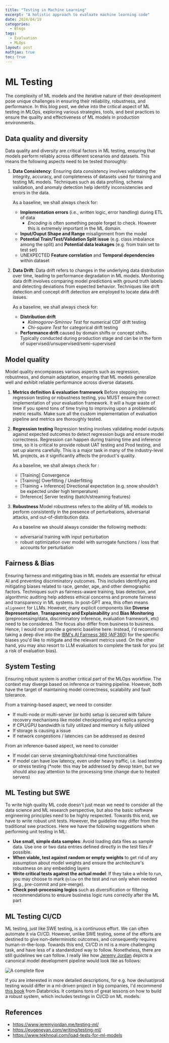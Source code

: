 ```yaml
---
title: "Testing in Machine Learning"
excerpt: "A holistic approach to evaluate machine learning code"
date: 2024/04/19
categories:
  - Blogs
tags:
  - Evaluation
  - MLOps
layout: post
mathjax: true
toc: true
---
```


# ML Testing

The complexity of ML models and the iterative nature of their development pose unique challenges in ensuring their reliability, robustness, and performance. In this blog post, we delve into the critical aspect of ML testing in MLOps, exploring various strategies, tools, and best practices to ensure the quality and effectiveness of ML models in production environments.

## Data quality and diversity

Data quality and diversity are critical factors in ML testing, ensuring that models perform reliably across different scenarios and datasets. This means the following aspects need to be tested thoroughly:

1. **Data Consistency**:
   Ensuring data consistency involves validating the integrity, accuracy, and completeness of datasets used for training and testing ML models. Techniques such as data profiling, schema validation, and anomaly detection help identify inconsistencies and errors in the data.

   As a baseline, we shall always check for:

   - **Implementation errors** (i.e., written logic, error handling) during ETL of data
     - _Encoding_ is often something people forget to check. However this is extremely important in the ML domain.
   - **Input/Ouput Shape and Range** misalignment from the model
   - **Potential Train/Test/Validation Split issue** (e.g. class imbalance among the split) and **Potential data leakages** (e.g. from train set to test set)
   - UNEXPECTED **Feature correlation** and **Temporal dependencies** within dataset

2. **Data Drift**:
   Data drift refers to changes in the underlying data distribution over time, leading to performance degradation in ML models. Monitoring data drift involves comparing model predictions with ground truth labels and detecting deviations from expected behavior. Techniques like drift detection and concept drift detection are employed to locate data drift issues.

   As a baseline, we shall always check for:

   - **Distribution drift**
     - _Kolmogorov-Smirnov Test_ for numerical CDF drift testing
     - _Chi-square Test_ for categorical drift testing
   - **Performance drift** caused by domain shifts or concept shifts. Typically conducted during production stage and can be in the form of supervised/unsupervised/semi-supervised

## Model quality

Model quality encompasses various aspects such as regression, robustness, and domain adaptation, ensuring that ML models generalize well and exhibit reliable performance across diverse datasets.

1. **Metrics definition & evaluation framework**
   Before stepping into regression testing or robustness testing, you MUST ensure the correct implementation of your evaluation framework. It will a huge waste of time if you spend tons of time trying to improving upon a problematic metric results. Make sure all the custom implementation of evaluation pipeline and metrics are thoroughly tested.

2. **Regression testing**
   Regression testing involves validating model outputs against expected outcomes to detect regression bugs and ensure model correctness. Regression can happen during training time and inference time, so it is critical to provide robust UAT testing and Prod testing, and set up alarms carefully. This is a major task in many of the industry-level ML projects, as it significantly affects the product's quality.

   As a baseline, we shall always check for :

   - [Training] Convergence
   - [Training] Overfitting / Underfitting
   - [Training + Inference] Directional expectation (e.g. snow shouldn't be expected under high temperature)
   - [Inference] Server testing (batch/streaming features)

3. **Robustness**
   Model robustness refers to the ability of ML models to perform consistently in the presence of perturbations, adversarial attacks, and out-of-distribution data.

   As a baseline we should always consider the following methods:

   - adversarial training with input perturbation
   - robust optimization over model with surrogate functions / loss that accounts for perturbation

## Fairness & Bias

Ensuring fairness and mitigating bias in ML models are essential for ethical AI and preventing discriminatory outcomes. This includes identifying and mitigating biases related to race, gender, age, and other demographic factors. Techniques such as fairness-aware training, bias detection, and algorithmic auditing help address ethical concerns and promote fairness and transparency in ML systems. In post-GPT area, this often means `alignment` for LLMs. However, many explicit components like **Diverse Representation**, **Transparency and Explainability** and **Bias Monitoring** (preprocessing/data, discriminatory inference, evaluation framework, etc) need to be considered. The focus also differ from business to business. Hence, I would not provide a generic baseline here. Instead, I'd recommend taking a deep dive into the [IBM's AI Fairness 360 (AIF360)](https://aif360.res.ibm.com/) for the specific biases you'd like to mitigate and the relevant metrics used. On the other hand, you may also resort to LLM evaluators to complete the task for you (at a risk of evaluation bias).

## System Testing

Ensuring robust system is another critical part of the MLOps workflow. The context may diverge based on inference or training pipeline. However, both have the target of maintaining model correctness, scalability and fault tolerance.

From a training-based aspect, we need to consider

- If multi-node or multi-server (or both) setup is secured with failure recovery mechanisms like model checkpointing and replica syncing
- If CPU/GPU bandwidth is fully utilized and memory is fully utilized
- If storage is causing a issue
- If network congestions / latencies can be addressed as desired

From an inference-based aspect, we need to consider

- If model can serve streaming/batch/real-time functionalities
- If model can have low latency, even under heavy traffic, i.e. load testing or stress testing (\*note: this may be addressed by devop team, but we should also pay attention to the processing time change due to heated servers)

## ML Testing but SWE

To write high quality ML code doesn't just mean we need to consider all the data science and ML research perspective, but also the basic software engineering principles need to be highly respected. Towards this end, we have to write robust unit tests. However, the guideline may differ from the traditional swe practices. Here we have the following suggestions when performing unit testing in ML:

- **Use small, simple data samples**: Avoid loading data files as sample data. Use one or two data entries defined directly in the test files if possible.
- **When viable, test against random or empty weights** to get rid of any assumption about model weights and ensure the architecture's robustness on any embedding layers
- **Write critical tests against the actual model**: If they take a while to run, you may choose to mark `@slow` on the test and run only when needed (e.g., pre-commit and pre-merge).
- **Check post-processing logics** such as diversification or filtering recommendations to ensure business logic runs correctly after the ML part

## ML Testing CI/CD

ML testing, just like SWE testing, is a continuous effort. We can often automate it via CI/CD. However, unlike SWE testing, some of the efforts are destined to give non-deterministic outcomes, and consequently requires human-in-the-loop. Towards this end, CI/CD in ml is a more challenging task, and have less of a standardized way to follow. Nonetheless, there are still guidelines we can follow. I really like how [Jeremy Jordan](https://www.jeremyjordan.me/testing-ml/) depicts a canonical model development pipeline would look like as follows:

![A complete flow](https://www.jeremyjordan.me/content/images/2020/08/Group-7.png)

If you are interested in more detailed descriptions, for e.g. how dev/uat/prod testing would differ in a ml-driven project in big companies, I'd recommend [this book](https://www.databricks.com/resources/ebook/the-big-book-of-mlops?scid=7018Y000001Fi1CQAS&utm_medium=paid+search&utm_source=google&utm_campaign=17107065832&utm_adgroup=145252855846&utm_content=ebook&utm_offer=the-big-book-of-mlops&utm_ad=678157791283&utm_term=databricks%20the%20big%20book%20of%20mlops&gad_source=1&gclid=CjwKCAjwoPOwBhAeEiwAJuXRh97QqZgy1288RwSefteCmvWr9EwD11wvIe6kZNVzC35pDP6u492j2RoC7UkQAvD_BwE) from Databricks. It contains tons of great lessons on how to build a robust system, which includes testings in CI/CD on ML models.

## References

- https://www.jeremyjordan.me/testing-ml/
- https://eugeneyan.com/writing/testing-ml/
- https://www.tekhnoal.com/load-tests-for-ml-models
